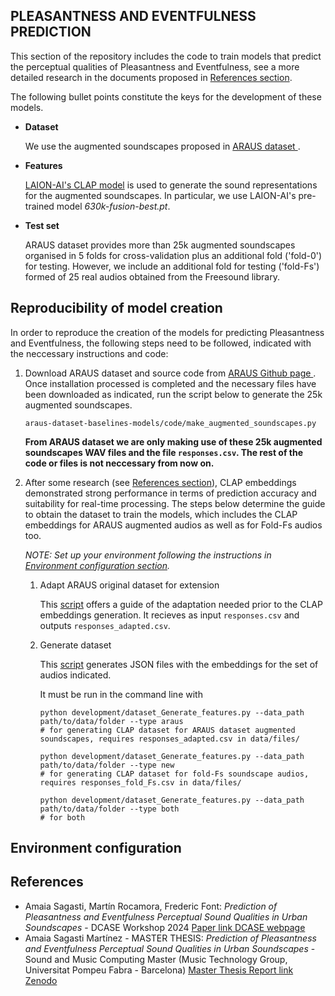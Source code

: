 ## PLEASANTNESS AND EVENTFULNESS PREDICTION

This section of the repository includes the code to train models that predict the perceptual qualities of Pleasantness and Eventfulness, see a more detailed research in the documents proposed in <a href="#references">References section</a>.

The following bullet points constitute the keys for the development of these models.

- **Dataset** 
  
  We use the augmented soundscapes proposed in <a href="https://github.com/ntudsp/araus-dataset-baseline-models"> ARAUS dataset </a>. 

- **Features** 
  
  <a href="https://github.com/LAION-AI/CLAP">LAION-AI's CLAP model</a> is used to generate the sound representations for the augmented soundscapes. In particular, we use LAION-AI's pre-trained model *630k-fusion-best.pt*.

- **Test set** 
  
  ARAUS dataset provides more than 25k augmented soundscapes organised in 5 folds for cross-validation plus an additional fold ('fold-0') for testing. However, we include an additional fold for testing ('fold-Fs') formed of 25 real audios obtained from the Freesound library. 


## Reproducibility of model creation

In order to reproduce the creation of the models for predicting Pleasantness and Eventfulness, the following steps need to be followed, indicated with the neccessary instructions and code:

1) Download ARAUS dataset and source code from <a href="https://github.com/ntudsp/araus-dataset-baseline-models"> ARAUS Github page </a>. Once installation processed is completed and the necessary files have been downloaded as indicated, run the script below to generate the 25k augmented soundscapes.

   ``` 
   araus-dataset-baselines-models/code/make_augmented_soundscapes.py
   ```
   **From ARAUS dataset we are only making use of these 25k augmented soundscapes WAV files and the file ```responses.csv```. The rest of the code or files is not neccessary from now on.**

2) After some research (see <a href="#references">References section</a>), CLAP embeddings demonstrated strong performance in terms of prediction accuracy and suitability for real-time processing. The steps below determine the guide to obtain the dataset to train the models, which includes the CLAP embeddings for ARAUS augmented audios as well as for Fold-Fs audios too.
   
   *NOTE: Set up your environment following the instructions in <a href="#environment-configuration">Environment configuration section</a>.*

   1) Adapt ARAUS original dataset for extension 
        
        This <a href="development/dataset_Adequate_ARAUS_for_extension.ipynb">script</a> offers a guide of the adaptation needed prior to the CLAP embeddings generation. It recieves as input ```responses.csv``` and outputs ```responses_adapted.csv```.

   2) Generate dataset
        
        This <a href="development/dataset_Generate_features.py">script</a> generates JSON files with the embeddings for the set of audios indicated. 

        It must be run in the command line with
        ```
        python development/dataset_Generate_features.py --data_path path/to/data/folder --type araus
        # for generating CLAP dataset for ARAUS dataset augmented soundscapes, requires responses_adapted.csv in data/files/

        python development/dataset_Generate_features.py --data_path path/to/data/folder --type new
        # for generating CLAP dataset for fold-Fs soundscape audios, requires responses_fold_Fs.csv in data/files/

        python development/dataset_Generate_features.py --data_path path/to/data/folder --type both
        # for both
        ```

## Environment configuration

## References
- Amaia Sagasti, Martín Rocamora, Frederic Font: *Prediction of Pleasantness and Eventfulness Perceptual Sound Qualities in Urban Soundscapes* - DCASE Workshop 2024 <a href="https://dcase.community/documents/workshop2024/proceedings/DCASE2024Workshop_Sagasti_12.pdf">Paper link DCASE webpage</a>
- Amaia Sagasti Martínez - MASTER THESIS: *Prediction of Pleasantness and Eventfulness Perceptual Sound Qualities in Urban Soundscapes* - Sound and Music Computing Master (Music Technology Group, Universitat Pompeu Fabra - Barcelona) <a href="https://zenodo.org/records/13861445">Master Thesis Report link Zenodo</a>
